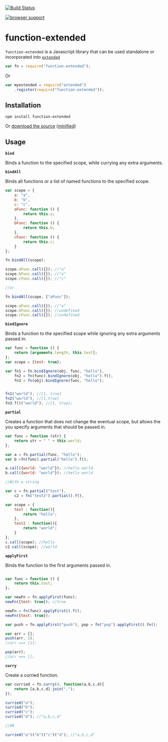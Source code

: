 [![Build Status](https://travis-ci.org/doug-martin/function-extended.png?branch=master)](undefined)

[![browser support](https://ci.testling.com/doug-martin/function-extended.png)](https://ci.testling.com/doug-martin/function-extended)

# function-extended

`function-extended` is a Javascript library that can be used standalone or incorporated into [`extended`](https://github.com/doug-martin/extended)

```javascript
var fn = require("function-extended");
```

Or

```javascript
var myextended = require("extended")
	.register(require("function-extended"));
```

## Installation

```
npm install function-extended
```

Or [download the source](https://raw.github.com/doug-martin/function-extended/master/index.js) ([minified](https://raw.github.com/doug-martin/function-extended/master/function-extended.min.js))

## Usage

**`bind`**

Binds a function to the specified scope, while currying any extra arguments.

**`bindAll`**

Binds all functions or a list of named functions to the specified scope.

```javascript
var scope = {
    a: "a",
    b: "b",
    c: "c",
    aFunc: function () {
        return this.a;
    },
    bFunc: function () {
        return this.b;
    },
    cFunc: function () {
        return this.c;
    }
};

fn.bindAll(scope);

scope.aFunc.call({}); //"a"
scope.bFunc.call({}); //"a"
scope.cFunc.call({}); //"c"

//or

fn.bindAll(scope, ["aFunc"]);

scope.aFunc.call({}); //"a"
scope.bFunc.call({}); //undefined
scope.cFunc.call({}); //undefined

```


**`bindIgnore`**

Binds a function to the specified scope while ignoring any extra arguments passed in.

```javascript
var func = function () {
    return [arguments.length, this.test];
};
var scope = {test: true};

var fn1 = fn.bindIgnore(obj, func, "hello"),
    fn2 = fn(func).bindIgnore(obj, "hello").f(),
    fn3 = fn(obj).bindIgnore(func, "hello");


fn1("world"); //[1, true]
fn2("world"); //[1,true]
fn3.f()("world"); //[1, true];
```

**`partial`**

Creates a function that does not change the eventual scope, but allows the you specify arguments that should be passed in.

```javascript
var func = function (str) {
    return str + " " + this.world;
};

var a = fn.partial(func, "hello");
var b =fn(func).partial("hello").f();

a.call({world: "world"}); //hello world
b.call({world: "world"}); //hello world

//With a string

var c = fn.partial("test"),
    c2 = fn("test2").partial().f(),

var scope = {
    test : function(){
        return "hello";
    },
    test2 : function(){
        return "world";
    }
};
c.call(scope); //hello
c2.call(scope); //world
```

**`applyFirst`**

Binds the function to the first arguments passed in.

```javascript

var func = function () {
    return this.test;
};

var newFn = fn.applyFirst(func);
newFn({test: true}); //true

newFn = fn(func).applyFirst().f();
newFn({test: true});

var push = fn.applyFirst("push"), pop = fn("pop").applyFirst().fn();

var arr = [];
push(arr, 1);
//arr === [1];

pop(arr);
//arr === [];

```

**`curry`**

Create a curried function.

```javascript
var curried = fn.curry(4, function(a,b,c,d){
    return [a,b,c,d].join(",");
});

curried("a");
curried("b");
curried("c");
curried("d"); //"a,b,c,d"

//OR

curried("a")("b")("c")("d"); //"a,b,c,d"
```


